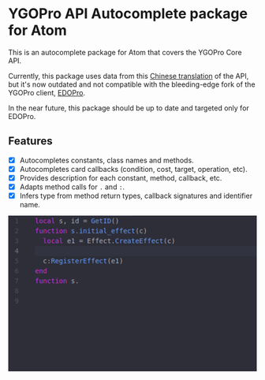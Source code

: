 # YGOPro API Autocomplete package for Atom

This is an autocomplete package for Atom that covers the YGOPro Core API.

Currently, this package uses data from this [Chinese translation](https://github.com/247321453/DataEditorX/tree/master/DataEditorX/data) of the API, but it's now outdated and not compatible with the bleeding-edge fork of the YGOPro client, [EDOPro](https://github.com/edo9300/edopro/).

In the near future, this package should be up to date and targeted only for EDOPro.

## Features

- [x] Autocompletes constants, class names and methods.
- [x] Autocompletes card callbacks (condition, cost, target, operation, etc).
- [x] Provides description for each constant, method, callback, etc.
- [x] Adapts method calls for `.` and `:`.
- [x] Infers type from method return types, callback signatures and identifier name.

![Autocompletion demo](assets/example1.gif)

